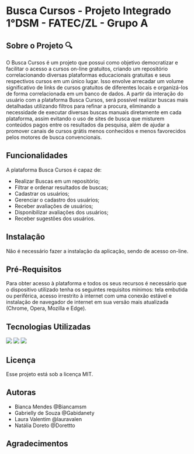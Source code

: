 # Busca Cursos - Projeto Integrado 1°DSM - FATEC/ZL - Grupo A

## Sobre o Projeto 🔍
  O Busca Cursos é um projeto que possui como objetivo democratizar e facilitar o acesso a cursos on-line gratuitos, criando um repositório correlacionando diversas plataformas educacionais gratuitas e seus respectivos cursos em um único lugar. Isso envolve arrecadar um volume significativo de links de cursos gratuitos de diferentes locais e organizá-los de forma correlacionada em um banco de dados. 
  A partir da interação do usuário com a plataforma Busca Cursos, será possível realizar buscas mais detalhadas utilizando filtros para refinar a procura, eliminando a necessidade de executar diversas buscas manuais diretamente em cada plataforma, assim evitando o uso de sites de busca que misturem conteúdos pagos entre os resultados da pesquisa, além de ajudar a promover canais de cursos grátis menos conhecidos e menos favorecidos pelos motores de busca convencionais.
  
## Funcionalidades
A plataforma Busca Cursos é capaz de: 
- Realizar Buscas em um repositório; 
- Filtrar e ordenar resultados de buscas; 
- Cadastrar os usuários;
- Gerenciar o cadastro dos usuários; 
- Receber avaliações de usuários; 
- Disponibilizar avaliações dos usuários; 
- Receber sugestões dos usuários. 

## Instalação
  Não é necessário fazer a instalação da aplicação, sendo de acesso on-line.
  
## Pré-Requisitos
  Para obter acesso à plataforma e todos os seus recursos é necessário que o dispositivo utilizado tenha os seguintes requisitos mínimos: tela embutida ou periférica, acesso irrestrito à internet com uma conexão estável e instalação de navegador de internet em sua versão mais atualizada (Chrome, Opera, Mozilla e Edge). 
  
## Tecnologias Utilizadas
  <img src = "https://img.shields.io/badge/JavaScript-F7DF1E?style=for-the-badge&logo=javascript&logoColor=black"> <img src = "https://img.shields.io/badge/HTML5-E34F26?style=for-the-badge&logo=html5&logoColor=white"> <img src = "https://img.shields.io/badge/CSS3-1572B6?style=for-the-badge&logo=css3&logoColor=white">
  
## Licença
Esse projeto está sob a licença MIT.

## Autoras
- Bianca Mendes @Biancamsm
- Gabrielly de Souza @Gabidanety
- Laura Valentim @lauravalen
- Natália Doreto @Dorettto

## Agradecimentos
